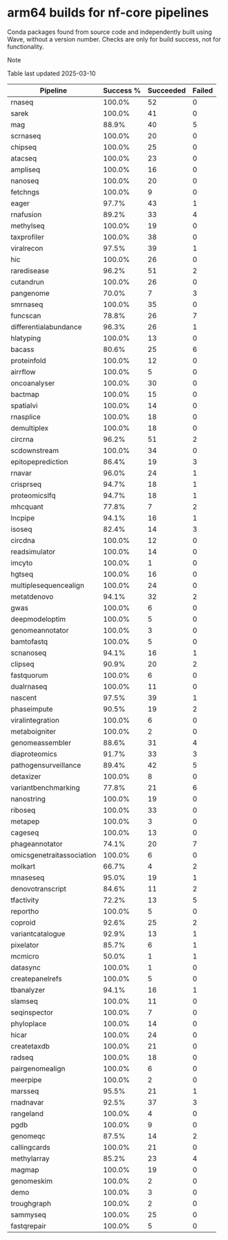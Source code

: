 # arm64 builds for nf-core pipelines

Conda packages found from source code and independently built using Wave, without a version number.
Checks are only for build success, not for functionality.

> [!NOTE]
> Table last updated 2025-03-10

| Pipeline                  | Success % | Succeeded | Failed |
| ------------------------- | --------- | --------- | ------ |
| rnaseq                    | 100.0%    | 52        | 0      |
| sarek                     | 100.0%    | 41        | 0      |
| mag                       | 88.9%     | 40        | 5      |
| scrnaseq                  | 100.0%    | 20        | 0      |
| chipseq                   | 100.0%    | 25        | 0      |
| atacseq                   | 100.0%    | 23        | 0      |
| ampliseq                  | 100.0%    | 16        | 0      |
| nanoseq                   | 100.0%    | 20        | 0      |
| fetchngs                  | 100.0%    | 9         | 0      |
| eager                     | 97.7%     | 43        | 1      |
| rnafusion                 | 89.2%     | 33        | 4      |
| methylseq                 | 100.0%    | 19        | 0      |
| taxprofiler               | 100.0%    | 38        | 0      |
| viralrecon                | 97.5%     | 39        | 1      |
| hic                       | 100.0%    | 26        | 0      |
| raredisease               | 96.2%     | 51        | 2      |
| cutandrun                 | 100.0%    | 26        | 0      |
| pangenome                 | 70.0%     | 7         | 3      |
| smrnaseq                  | 100.0%    | 35        | 0      |
| funcscan                  | 78.8%     | 26        | 7      |
| differentialabundance     | 96.3%     | 26        | 1      |
| hlatyping                 | 100.0%    | 13        | 0      |
| bacass                    | 80.6%     | 25        | 6      |
| proteinfold               | 100.0%    | 12        | 0      |
| airrflow                  | 100.0%    | 5         | 0      |
| oncoanalyser              | 100.0%    | 30        | 0      |
| bactmap                   | 100.0%    | 15        | 0      |
| spatialvi                 | 100.0%    | 14        | 0      |
| rnasplice                 | 100.0%    | 18        | 0      |
| demultiplex               | 100.0%    | 18        | 0      |
| circrna                   | 96.2%     | 51        | 2      |
| scdownstream              | 100.0%    | 34        | 0      |
| epitopeprediction         | 86.4%     | 19        | 3      |
| rnavar                    | 96.0%     | 24        | 1      |
| crisprseq                 | 94.7%     | 18        | 1      |
| proteomicslfq             | 94.7%     | 18        | 1      |
| mhcquant                  | 77.8%     | 7         | 2      |
| lncpipe                   | 94.1%     | 16        | 1      |
| isoseq                    | 82.4%     | 14        | 3      |
| circdna                   | 100.0%    | 12        | 0      |
| readsimulator             | 100.0%    | 14        | 0      |
| imcyto                    | 100.0%    | 1         | 0      |
| hgtseq                    | 100.0%    | 16        | 0      |
| multiplesequencealign     | 100.0%    | 24        | 0      |
| metatdenovo               | 94.1%     | 32        | 2      |
| gwas                      | 100.0%    | 6         | 0      |
| deepmodeloptim            | 100.0%    | 5         | 0      |
| genomeannotator           | 100.0%    | 3         | 0      |
| bamtofastq                | 100.0%    | 5         | 0      |
| scnanoseq                 | 94.1%     | 16        | 1      |
| clipseq                   | 90.9%     | 20        | 2      |
| fastquorum                | 100.0%    | 6         | 0      |
| dualrnaseq                | 100.0%    | 11        | 0      |
| nascent                   | 97.5%     | 39        | 1      |
| phaseimpute               | 90.5%     | 19        | 2      |
| viralintegration          | 100.0%    | 6         | 0      |
| metaboigniter             | 100.0%    | 2         | 0      |
| genomeassembler           | 88.6%     | 31        | 4      |
| diaproteomics             | 91.7%     | 33        | 3      |
| pathogensurveillance      | 89.4%     | 42        | 5      |
| detaxizer                 | 100.0%    | 8         | 0      |
| variantbenchmarking       | 77.8%     | 21        | 6      |
| nanostring                | 100.0%    | 19        | 0      |
| riboseq                   | 100.0%    | 33        | 0      |
| metapep                   | 100.0%    | 3         | 0      |
| cageseq                   | 100.0%    | 13        | 0      |
| phageannotator            | 74.1%     | 20        | 7      |
| omicsgenetraitassociation | 100.0%    | 6         | 0      |
| molkart                   | 66.7%     | 4         | 2      |
| mnaseseq                  | 95.0%     | 19        | 1      |
| denovotranscript          | 84.6%     | 11        | 2      |
| tfactivity                | 72.2%     | 13        | 5      |
| reportho                  | 100.0%    | 5         | 0      |
| coproid                   | 92.6%     | 25        | 2      |
| variantcatalogue          | 92.9%     | 13        | 1      |
| pixelator                 | 85.7%     | 6         | 1      |
| mcmicro                   | 50.0%     | 1         | 1      |
| datasync                  | 100.0%    | 1         | 0      |
| createpanelrefs           | 100.0%    | 5         | 0      |
| tbanalyzer                | 94.1%     | 16        | 1      |
| slamseq                   | 100.0%    | 11        | 0      |
| seqinspector              | 100.0%    | 7         | 0      |
| phyloplace                | 100.0%    | 14        | 0      |
| hicar                     | 100.0%    | 24        | 0      |
| createtaxdb               | 100.0%    | 21        | 0      |
| radseq                    | 100.0%    | 18        | 0      |
| pairgenomealign           | 100.0%    | 6         | 0      |
| meerpipe                  | 100.0%    | 2         | 0      |
| marsseq                   | 95.5%     | 21        | 1      |
| rnadnavar                 | 92.5%     | 37        | 3      |
| rangeland                 | 100.0%    | 4         | 0      |
| pgdb                      | 100.0%    | 9         | 0      |
| genomeqc                  | 87.5%     | 14        | 2      |
| callingcards              | 100.0%    | 21        | 0      |
| methylarray               | 85.2%     | 23        | 4      |
| magmap                    | 100.0%    | 19        | 0      |
| genomeskim                | 100.0%    | 2         | 0      |
| demo                      | 100.0%    | 3         | 0      |
| troughgraph               | 100.0%    | 2         | 0      |
| sammyseq                  | 100.0%    | 25        | 0      |
| fastqrepair               | 100.0%    | 5         | 0      |
